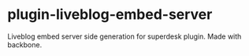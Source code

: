plugin-liveblog-embed-server
============================

Liveblog embed server side generation for superdesk plugin. Made with backbone.
